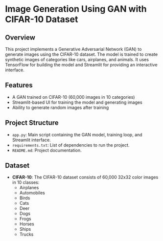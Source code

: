 # **Image Generation Using GAN with CIFAR-10 Dataset**

## **Overview**
This project implements a Generative Adversarial Network (GAN) to generate images using the CIFAR-10 dataset. The model is trained to create synthetic images of categories like cars, airplanes, and animals. It uses TensorFlow for building the model and Streamlit for providing an interactive interface.

## **Features**
- A GAN trained on CIFAR-10 (60,000 images in 10 categories)
- Streamlit-based UI for training the model and generating images
- Ability to generate random images after training

## **Project Structure**
- `app.py`: Main script containing the GAN model, training loop, and Streamlit interface.
- `requirements.txt`: List of dependencies to run the project.
- `README.md`: Project documentation.
  
## **Dataset**
- **CIFAR-10**: The CIFAR-10 dataset consists of 60,000 32x32 color images in 10 classes:
  - Airplanes
  - Automobiles
  - Birds
  - Cats
  - Deer
  - Dogs
  - Frogs
  - Horses
  - Ships
  - Trucks
